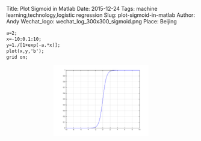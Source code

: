 Title: Plot Sigmoid in Matlab
Date: 2015-12-24
Tags: machine learning,technology,logistic regression
Slug: plot-sigmoid-in-matlab
Author: Andy
Wechat_logo: wechat_log_300x300_sigmoid.png
Place: Beijing

```language-matlab
a=2;
x=-10:0.1:10;
y=1./[1+exp(-a.*x)];
plot(x,y,'b');
grid on;
```
<p align="center">
<img src="/static/images/sigmoid.svg" alt="sigmoid"  width="50%" />
</p>

